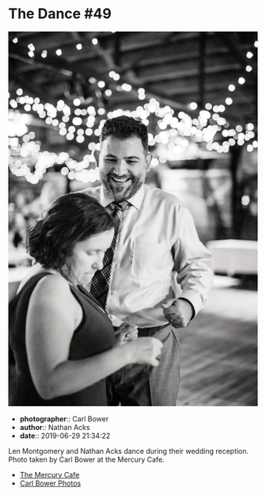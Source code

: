 # The Dance #49

![Len Montgomery and Nathan Acks dance](assets/2019-06-29-set-4-the-dance-49.webp)

* **photographer**:: Carl Bower  
* **author**:: Nathan Acks  
* **date**:: 2019-06-29 21:34:22

Len Montgomery and Nathan Acks dance during their wedding reception. Photo taken by Carl Bower at the Mercury Cafe.

* [The Mercury Cafe](http://mercurycafe.com)
* [Carl Bower Photos](https://carlbowerphotos.com)
